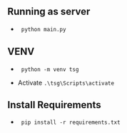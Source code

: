 ## Running as server

- ```sh
   python main.py
  ```

## VENV
- ```
   python -m venv tsg
   ```
- Activate `.\tsg\Scripts\activate`

## Install Requirements
- ```
   pip install -r requirements.txt
   ```